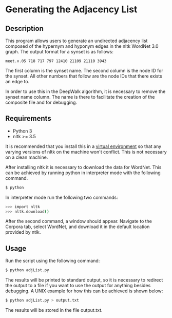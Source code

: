 # Generating the Adjacency List

## Description
    
This program allows users to generate an undirected adjacency list composed of the hypernym and hyponym edges in the nltk WordNet 3.0 graph. The output format for a synset is as follows:

``` text
meet.v.05 718 717 797 12410 21109 21110 3943
```

The first column is the synset name. The second column is the node ID for the synset. All other numbers that follow are the node IDs that there exists an edge to. 

In order to use this in the DeepWalk algorithm, it is necessary to remove the synset name column. The name is there to facilitate the creation of the composite file and for debugging.

## Requirements
- Python 3
- nltk >= 3.5

It is recommended that you install this in a [virtual environment](https://packaging.python.org/guides/installing-using-pip-and-virtual-environments/) so that any varying versions of nltk on the machine won't conflict. This is not necessary on a clean machine.

After installing nltk it is necessary to download the data for WordNet. This can be achieved by running python in interpreter mode with the following command.

``` sh
$ python
```

In interpreter mode run the following two commands:

``` sh
>>> import nltk
>>> nltk.download()
```

After the second command, a window should appear. Navigate to the Corpora tab, select WordNet, and download it in the default location provided by ntlk.

## Usage 

Run the script using the following command:
``` sh
$ python adjList.py
```

The results will be printed to standard output, so it is necessary to redirect the output to a file if you want to use the output for anything besides debugging. A UNIX example for how this can be achieved is shown below: 

``` sh
$ python adjList.py > output.txt
```

The results will be stored in the file output.txt.

